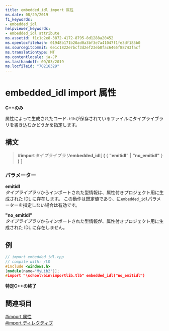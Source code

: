 ```yaml
---
title: embedded_idl import 属性
ms.date: 08/29/2019
f1_keywords:
- embedded_idl
helpviewer_keywords:
- embedded_idl attribute
ms.assetid: f1c1c2e8-3872-4172-8795-8d1288a20452
ms.openlocfilehash: 01948b171b20ad0a3bf3e7a41047f1fe3df185b0
ms.sourcegitcommit: 6e1c1822e7bcf3d2ef23eb8fac6465f88743facf
ms.translationtype: MT
ms.contentlocale: ja-JP
ms.lasthandoff: 09/03/2019
ms.locfileid: "70216329"
---
```

# <a name="embedded_idl-import-attribute"></a>embedded_idl import 属性

**C++のみ**

属性によって生成されたコード`.tlh`が保存されているファイルにタイプライブラリを書き込むかどうかを指定します。

## <a name="syntax"></a>構文

> **#import***タイプライブラリ***embedded_idl**[ **(** { **"emitidl"**  |  **"no_emitidl"** } **)** ]

### <a name="parameters"></a>パラメーター

**emitidl**\
*タイプライブラリ*からインポートされた型情報は、属性付きプロジェクト用に生成された IDL に存在します。 この動作は既定値であり、に`embedded_idl`パラメーターを指定しない場合は有効です。

**"no_emitidl"** \
*タイプライブラリ*からインポートされた型情報が、属性付きプロジェクト用に生成された IDL に存在しません。

## <a name="example"></a>例

```cpp
// import_embedded_idl.cpp
// compile with: /LD
#include <windows.h>
[module(name="MyLib2")];
#import "\school\bin\importlib.tlb" embedded_idl("no_emitidl")
```

**特定C++の終了**

## <a name="see-also"></a>関連項目

[#import 属性](../preprocessor/hash-import-attributes-cpp.md)\
[#import ディレクティブ](../preprocessor/hash-import-directive-cpp.md)
